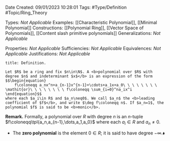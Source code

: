 <div class="topSpace"></div>

Date Created: 09/01/2023 10:28:01
Tags: #Type/Definition #Topic/Ring_Theory

Types: <i>Not Applicable</i>
Examples: [[Characteristic Polynomial]], [[Minimal Polynomial]]
Constructions: [[Polynomial Ring]], [[Vector Space of Polynomials]], [[Content slash primitive polynomials]]
Generalizations: <i>Not Applicable</i>

Properties: <i>Not Applicable</i>
Sufficiencies: <i>Not Applicable</i>
Equivalences: <i>Not Applicable</i>
Justifications: <i>Not Applicable</i>

``` ad-Definition
title: Definition.

Let $R$ be a ring and fix $n\in\N$. A <b>polynomial over $R$ with degree $n$ and indeterminant $x$</b> is an expression of the form
$$\begin{equation}
    f\coloneqq a_nx^n+a_{n-1}x^{n-1}+\cdots+a_1x+a_0\ \ \ \ \ \ \ \ \mathit{or}\ \ \ \ \ \ \ \ f\coloneqq \sum_{i=0}^na_ix^i
\end{equation}$$
where each $a_i\in R$ and $a_n\neq0$. We call $a_n$ the <b>leading coefficient of $f$</b>, and write $\deg f\coloneqq n$. If $a_n=1$, the polynomial $f$ is said to be <b>monic</b>.

```

<b>Remark.</b> Formally, a polynomial over $R$ with degree $n$ is an $n$-tuple $f\coloneqq\tpl{a_n,a_{n-1},\dots,a_1,a_0}$ where each $a_i\in R$ and $a_n\neq0$.
* The <b>zero polynomial</b> is the element $0\in R$; it is said to have degree $-\infty$.<span style="float:right;">$\blacklozenge$</span>

